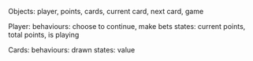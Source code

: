 Objects: player, points, cards, current card, next card, game

Player:
behaviours: choose to continue, make bets
states: current points, total points, is playing

Cards:
behaviours: drawn
states: value
